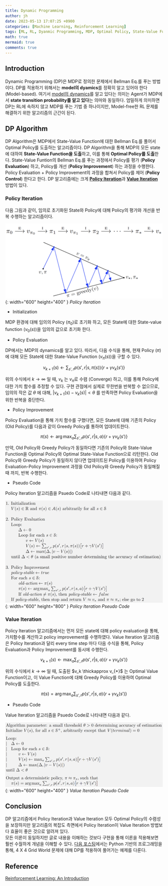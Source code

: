 ```yaml
---
title: Dynamic Programming
author: jh
date: 2023-05-13 17:07:25 +0900
categories: [Machine Learning, Reinforcement Learning]
tags: [ML, RL, Dyanmic Programming, MDP, Optimal Policy, State-Value Function, Bellman Equation, Policy Evaluation, Policy Improvement, Policy Control]
math: true
mermaid: true
comments: true
---
```


## Introduction
Dynamic Programming (DP)은 MDP로 정의한 문제에서 Bellman Eq.를 푸는 방법이다. 
DP를 적용하기 위해서는 **model의 dyamics**를 정확히 알고 있어야 한다 (Model-based).
여기서 [model의 dynamics](https://friendlyvillain.github.io/posts/mdp/#dynamics-of-mdp)를 알고 있다는 의미는 Agent가 MDP에서 **state transition probability를 알고 있다**는 의마와 동일하다. 
엄밀하게 의미하면 DP는 RL에 속하지 않고 MDP를 푸는 기법 중 하나이지만, Model-free한 RL 문제를 해결하기 위한 알고리즘의 근간이 된다. 


## DP Algorithm
DP Algorithm은 MDP에서 State-Value Function에 대한 Bellman Eq.를 풀어서 Optimal Policy를 도출하는 알고리즘이다.
DP Algorithm을 통해 MDP의 모든 state에 대하여 **State-Value Function을 도출**하고, 이를 통해 **Optimal Policy를 도출**한다.
State-Value Funtion의 Bellman Eq.를 푸는 과정에서 Policy를 평가 (**Policy Evaluation**) 하고, Policy를 개선 (**Policy Improvement**) 하는 과정을 수행한다. 
Policy Evaluation + Policy Improvement의 과정을 합쳐서 Policy를 제어 (**Policy Control**) 한다고 한다.
DP 알고리즘에는 크게 [**Policy Iteration**](#policy-iteration)과 [**Value Iteration**](#value-iteration) 방법이 있다. 


### Policy Iteration
다음 그림과 같이, 임의로 초기화된 State와 Policy에 대해 Policy의 평가와 개선을 반복 수행하는 알고리즘이다.

![policy-iteration](/assets/img/posts/dp/policy_iteration.png){: width="600" height="400" }
_Policy Iteration_

- Initialization

MDP 환경에 대해 임의의 Policy ($\pi_{0}$)로 초기화 하고, 모든 State에 대한 State-value function ($v_0(s)$)을 임의의 값으로 초기화 한다. 


- Policy Evaluation

DP에서는 MDP의 dynamics를 알고 있다. 
따라서, 다음 수식을 통해, 현재 Policy ($\pi$) 에 대해 모든 State에 대한 State-Value Function ($v_{\pi}(s)$)을 구할 수 있다. 

$$
v_{k+1}(s) \leftarrow \sum_{s', r} p(s', r | s, \pi(s)) \left\{ r + \gamma v_k(s')   \right\}
$$

위의 수식에서 $k \rightarrow \infty$ 일 때, $v_k$ 는 $v_{\pi}$로 수렴 (Converge) 하고, 이를 통해 Policy에 대한 가치 함수를 추정할 수 있다.
구현 관점에서 실제로 무한번을 반복할 수 없으므로, 임의의 작은 값 $\theta$ 에 대해, $| v_{k+1}(s) - v_{k}(s) | < \theta$ 를 만족하면 Policy Evaluation을 위한 반복을 중단한다.

- Policy Improvement

Policy Evaluation을 통해 가치 함수를 구했다면, 모든 State에 대해 기존의 Policy (Old Policy)를 다음과 같이 Greedy Policy를 통하여 업데이트한다. 

$$
\pi(s) \leftarrow \arg \max_{a} \sum_{s', r} p(s', r | s, a) \left\{ r + \gamma v_k(s')   \right\}
$$

만약, Old Policy와 Greedy Policy가 동일하다면 기존의 Policy와 State-Value Function을 Optimal Policy와 Optimal State-Value Function으로 리턴한다.
Old Policy와 Greedy Policy가 동일하지 않다면 업데이트된 Policy를 이용하여 Policy Evaluation-Policy Improvement 과정을 Old Policy와 Greedy Policy가 동일해질 때 까지, 반복 수행한다.


- Pseudo Code

Policy Iteration 알고리즘을 Psuedo Code로 나타내면 다음과 같다.

![policy-iteration-pseudo-code](/assets/img/posts/dp/policy_iteration_algo.png){: width="600" height="800" }
_Policy Iteration Pseudo Code_


### Value Iteration
Policy Iteration 알고리즘에서는 먼저 모든 state에 대해 policy evaluation을 통해, 가치함수를 계산하고 policy improvement를 수행하였다.
Value Iteration 알고리즘은 Policy Iteration과 달리 every time step 마다 다음 수식을 통해, Policy Evaluation과 Policy Improvement를 동시에 수행한다. 

$$
v_{k+1}(s) \leftarrow \max_{a} \sum_{s', r} p(s', r | s, a) \left\{ r + \gamma v_k(s')   \right\}
$$

위의 수식에서 $k \rightarrow \infty$ 일 때, 도출된 $v_k \thickapprox v_{*}$ 는 Optimal Value Function이고, 이 Value Function에 대해 Greedy Policy를 이용하여 Optimal Policy를 도출한다.

$$
\pi(s) = \arg \max_{a} \sum_{s', r} p(s', r | s, a) \left\{ r + \gamma v_k(s')   \right\}
$$

- Pseudo Code

Value Iteration 알고리즘을 Psuedo Code로 나타내면 다음과 같다.

![value-iteration](/assets/img/posts/dp/value_iteration_algo.png){: width="600" height="400" }
_Value Iteration Pseudo Code_


## Conclusion
DP 알고리즘에서 Policy Iteration과 Value Iteration 모두 Optimal Policy의 수렴성을 보장하지만 알고리즘의 복잡도 측면에서 Policy Iteration이 Value Iteration 방법보다 효율이 좋은 것으로 알려져 있다.  
모든 이론이 동일하지만 글로 내용을 이해하는 것보다 구현을 통해 이론을 적용해보면 훨씬 수월하게 개념을 이해할 수 있다. 
[다음 포스팅](https://friendlyvillain.github.io/posts/dp-example)에서는 Python 기반의 프로그래밍을 통해, 4 X 4 Grid World 문제에 대해 DP를 적용하여 풀어가는 예제를 다룬다.


## Reference
[Reinforcement Learning: An Introduction](http://incompleteideas.net/book/the-book.html)
